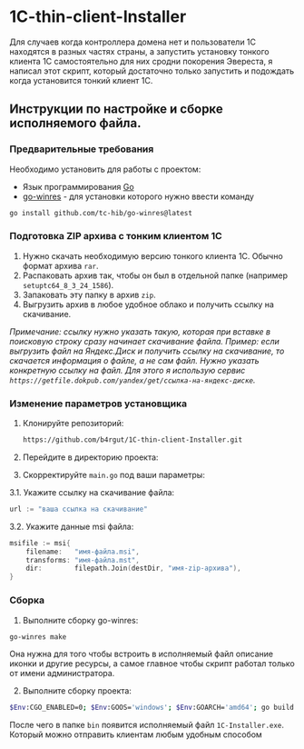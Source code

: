# 1C-thin-client-Installer

Для случаев когда контроллера домена нет и пользователи 1С находятся в разных частях страны, а запустить установку тонкого клиента 1С самостоятельно для них сродни покорения Эвереста, я написал этот скрипт, который достаточно только запустить и подождать когда установится тонкий клиент 1С.

## Инструкции по настройке и сборке исполняемого файла.

### Предварительные требования

Необходимо установить для работы с проектом:

- Язык программирования [Go](https://go.dev/dl/) 
- [go-winres](https://github.com/tc-hib/go-winres) - для установки которого нужно ввести команду
```sh
go install github.com/tc-hib/go-winres@latest
```

### Подготовка ZIP архива с тонким клиентом 1С
1. Нужно скачать необходимую версию тонкого клиента 1С. Обычно формат архива `rar`.
2. Распаковать архив так, чтобы он был в отдельной папке (например `setuptc64_8_3_24_1586`).
3. Запаковать эту папку в архив `zip`.
4. Выгрузить архив в любое удобное облако и получить ссылку на скачивание.

*Примечание: ссылку нужно указать такую, которая при вставке в поисковую строку сразу начинает скачивание файла. 
Пример: если выгрузить файл на Яндекс.Диск и получить ссылку на скачивание, то скачается информация о файле, а не сам файл. Нужно указать конкретную ссылку на файл. Для этого я использую сервис `https://getfile.dokpub.com/yandex/get/ссылка-на-яндекс-диске`.*

### Изменение параметров установщика

1. Клонируйте репозиторий:
   ```sh
   https://github.com/b4rgut/1C-thin-client-Installer.git
   ```
2. Перейдите в директорию проекта:
   
3. Скорректируйте `main.go` под ваши параметры:

3.1. Укажите ссылку на скачивание файла:
```go
url := "ваша ссылка на скачивание"
```
3.2. Укажите данные msi файла:
```go
msifile := msi{
	filename:   "имя-файла.msi",
	transforms: "имя-файла.mst",
	dir:        filepath.Join(destDir, "имя-zip-архива"),
}
```   

### Сборка

1. Выполните сборку go-winres:
```sh
go-winres make
```
Она нужна для того чтобы встроить в исполняемый файл описание иконки и другие ресурсы, а самое главное чтобы скрипт работал только от имени администратора.

2. Выполните сборку проекта:
```sh
$Env:CGO_ENABLED=0; $Env:GOOS='windows'; $Env:GOARCH='amd64'; go build -o bin/1C-Installer.exe
```

После чего в папке `bin` появится исполняемый файл `1C-Installer.exe`. Который можно отправить клиентам любым удобным способом
